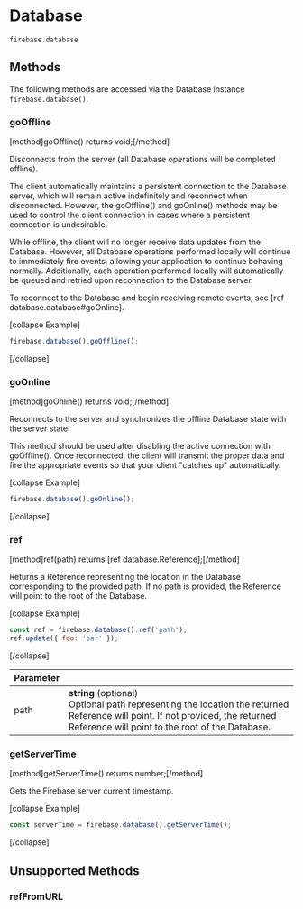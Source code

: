 # Database

```
firebase.database
```

## Methods

The following methods are accessed via the Database instance `firebase.database()`.

### goOffline
[method]goOffline() returns void;[/method]

Disconnects from the server (all Database operations will be completed offline).

The client automatically maintains a persistent connection to the Database server, which will remain active indefinitely and reconnect when disconnected. However, the goOffline() and goOnline() methods may be used to control the client connection in cases where a persistent connection is undesirable.

While offline, the client will no longer receive data updates from the Database. However, all Database operations performed locally will continue to immediately fire events, allowing your application to continue behaving normally. Additionally, each operation performed locally will automatically be queued and retried upon reconnection to the Database server.

To reconnect to the Database and begin receiving remote events, see [ref database.database#goOnline].

[collapse Example]
```js
firebase.database().goOffline();
```
[/collapse]

### goOnline
[method]goOnline() returns void;[/method]

Reconnects to the server and synchronizes the offline Database state with the server state.

This method should be used after disabling the active connection with goOffline(). Once reconnected, the client will transmit the proper data and fire the appropriate events so that your client "catches up" automatically.


[collapse Example]
```js
firebase.database().goOnline();
```
[/collapse]

### ref
[method]ref(path) returns [ref database.Reference];[/method]

Returns a Reference representing the location in the Database corresponding to the provided path. If no path is provided, the Reference will point to the root of the Database.

[collapse Example]
```js
const ref = firebase.database().ref('path');
ref.update({ foo: 'bar' });
```
[/collapse]

| Parameter |         |
| --------- | ------- |
| path  | **string** (optional) <br /> Optional path representing the location the returned Reference will point. If not provided, the returned Reference will point to the root of the Database. |

### getServerTime
[method]getServerTime() returns number;[/method]

Gets the Firebase server current timestamp.

[collapse Example]
```js
const serverTime = firebase.database().getServerTime();
```
[/collapse]

## Unsupported Methods

### refFromURL
